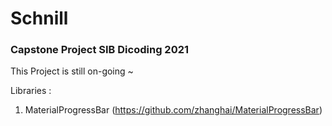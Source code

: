# Schnill
### Capstone Project SIB Dicoding 2021

This Project is still on-going ~

Libraries :
1. MaterialProgressBar (https://github.com/zhanghai/MaterialProgressBar)
